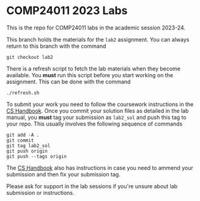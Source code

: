 # COMP24011 2023 Labs

This is the repo for COMP24011 labs in the academic session 2023-24.

This branch holds the materials for the `lab2` assignment.
You can always return to this branch with the command
```
git checkout lab2
```

There is a refresh script to fetch the lab materials when they become available.
You **must** run this script before you start working on the assignment.
This can be done with the command
```
./refresh.sh
```

To submit your work you need to follow the coursework instructions in the [CS Handbook](https://wiki.cs.manchester.ac.uk/index.php/UGHandbook23:Coursework#Developing_and_submitting_with_Gitlab).
Once you commit your solution files as detailed in the lab manual, you **must** tag your submission as `lab2_sol` and push this tag to your repo.
This usually involves the following sequence of commands
```
git add -A .
git commit
git tag lab2_sol
git push origin
git push --tags origin
```

The [CS Handbook](https://wiki.cs.manchester.ac.uk/index.php/UGHandbook22:Coursework#Correcting_an_Incorrect_Tag) also has instructions in case you need to ammend your submission and then fix your submission tag.

Please ask for support in the lab sessions if you're unsure about lab submission or instructions.

